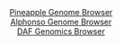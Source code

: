 <div id="Pineapple_Genome_Browser" align="center">
  <a href="https://igv.org/app/?sessionURL=blob:zZJfa9swFMW_i6BlA8eW7NiJDWWkbZL.SbbSzM3SUsy1I9tqbMmVFKdtyHefVjb20kHzsDHQg3S50j3n6LdFLZWKCY4i5NrEtwlBFlKl2Mygbir6GWqqUJRDpaiFJM2ppDyjKNqiHJSG.HpibpZaNypyHKabTg28ELbybKjhRXDYKDsTtXMiqgpSIUELqZxjCa1wWNF2NjSFprHNbM_2nSVocKBqSsGVcBrKi2Rj3kt.lZKCclHTpF5Xmr0KSIweo3Fp5_BpMJ8NsowqdUmfz5dHg8vzwY03jG_Hwclt_OVsHgfzwxkrOOi1pEc1FMPJaTV.EHU6GBZCZsesHS0mt93VgXd6OHxqmKTqiPRIv.sFfoBNMIwv6dP_5NkstqfvdN3zabOI.1cKTtpyMizD_oOcfmvJ5k3fBO0sVIlsbThAWSl7EcGWhwPLd4POjy3pWxiHJh0pGIru7i2kJWQr0363Rfq5MbQgRR_Xr.BYSMgllSjqhBj3SBi6frfXxWFIdtYWrWX196IdxddhD7sD1w2SnFXaoLxMFG.UDZzbbZbbxcueWV6XfXYqDtzjejRxi246_lrEE6wfr2YH7mgx_UOeFjLjX7_QmH2Pqn9C3nuE2DrdF7cXOS3Zgi76s4vxwypcaXLT5fFZOwb1ZjyuMbtfNLmQNWjTbyrm.JO4FiQDrk2hZYqlrGL6eW5SFBsUEdcz4KJMVMKQiGSRfsAWtoiPP_4G1Nvd774D">Pineapple Genome Browser</a>
</div>
<div id="Alphonso_Genome_Browser" align="center">
  <a href="https://igv.org/app/?sessionURL=blob:zZJRa9swFIX_i6BlA8eW7NiODWEkbdomKQ1t6rhNKUZ2ZEfMlhxJdpqG_PepZWMvHTQPGwOBpIuke87RtwctEZJyBkJgm8g1EQIGkGu.neOqLskNrogEYY5LSQwgSE4EYRkB4R7kWCoc3V3rm2ulahlaFlV1p8Ks4KZ0TFzhV87wVpoZr6wzXpY45QIrLqQ1FLjlFi3azpakuK5N3dsxXWuFFbZwWa85k9yqCSuSrX4v.VVKCsJ4RZKqKRV9F5BoPVrjyszxt0E8H2QZkXJKduNVfzAdDxbOKFpeemfLaHYVR158OqcFw6oRpL.4H_mzOA_Y9fzEvuhepva9nqfy8cQeLja7M3jinJ.OXmoqiOwjH_W6jg97b_FQtiIv_5NzPeiR7tvezHN34.ZihuN0E085Gk5UVzDPH33o2wYHA5Q8azQNIFsLP0TQcKBnuLbXeVuingFhoNMRnILw6dkASuDsuz7.tAdqV2tmgCSb5h0fA3CxIgKEnQBCHwWB7Xb9LgwCdDD2oBHl34v2IroLfGgPbNtLcloqDfQqkayWJmbMbLPcLF6PzFID87BDY_t6cuONB8OH.vFqma4X_nlzU8g_pGkA3fz9A7XVz2j6J9x9Roip0mNho_PRxOeV_3Jfk2gUXU2RM5u56dwtbz.Mx9Fmj4sm56LCSp_XFb39yVuLBcVM6UJLJU1pSdUu1inyLQiR7WhsQcZLrjkEoki_QAMayIVff.PpHJ4PPwA-">Alphonso Genome Browser</a>
</div>


<div id="DAF_Genomics_Browser" align="center">
  <a href="https://ink-blot.github.io/?sessionURL=blob:tZFra9swFIb_iyD95Kvs2LEhDLdzt5DRQjw30FLCqX0cm1qWJ8lJm5D_PuG2DHZhDDqQhMS5vK_OcyQ7FLLhHYkJtdyp5brEILLm.wxY3.IVMJQkrqCVaBCBFQrsCiTxkVQgFeSrL7qyVqqXsW2XUJlb7DhrCmlJz4LelHxQNepUk1rA4MA72Eur4EwnK7Ch7WveSW5DUaCUpmP32G03e9DHW2wztsQNG1rVjKobbUIbK60KtNumK_HpL0b.g7JezYdknSVj_RKfF.U8WS6SGy_Nbz8FF7f59ed1HqzPsmbbgRoEzm92q0O252sxoefZhF5mac1ZUAe7cMvrwJ94H8_Sp74RKOdu6M58L4iCkJwM0vJi0BhIUQs3dn0jpDOD.r75evWmgZ6D4A2J7.4NogQUjzr97kjUc69hEYnfhpGbQbgoUZDYjBwndKOITv3Qd6LIPRlHMoj2nWle5qsodGhCaWA9ANP6VdOOI9RCvwbfC.VPnfX.V1RuqvmoHlf5A_.a5uHF9WGxLGRGzx_F7LegZtr_Hz9WccFA6dDL8xULtFqPYad.cPFO96fv">DAF Genomics Browser</a>
</div>
